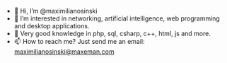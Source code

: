 - 👋 Hi, I’m @maximilianosinski
- 👀 I’m interested in networking, artificial intelligence, web programming and desktop applications.
- 🌱 Very good knowledge in php, sql, csharp, c++, html, js and more.
- 📫 How to reach me? Just send me an email: maximilianosinski@maxeman.com

<!---
maximilianosinski/maximilianosinski is a ✨ special ✨ repository because its `README.md` (this file) appears on your GitHub profile.
You can click the Preview link to take a look at your changes.
--->
